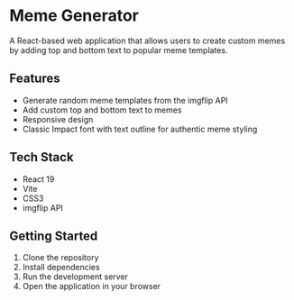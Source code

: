 # Meme Generator

A React-based web application that allows users to create custom memes by adding top and bottom text to popular meme templates.

## Features

- Generate random meme templates from the imgflip API
- Add custom top and bottom text to memes
- Responsive design
- Classic Impact font with text outline for authentic meme styling

## Tech Stack

- React 19
- Vite
- CSS3
- imgflip API

## Getting Started

1. Clone the repository
2. Install dependencies
3. Run the development server
4. Open the application in your browser

